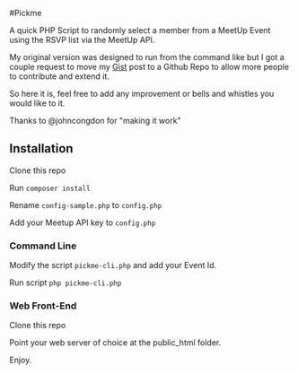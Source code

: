 #Pickme

A quick PHP Script to randomly select a member from a MeetUp Event
using the RSVP list via the MeetUp API.

My original version was designed to run from the command like but I got a couple
request to move my [Gist](https://gist.github.com/shocm/11260096) post to a Github Repo
to allow more people to contribute and extend it.

So here it is, feel free to add any improvement or bells and whistles you would like to it.

Thanks to @johncongdon for "making it work"

## Installation

Clone this repo

Run ```composer install```

Rename ```config-sample.php``` to ```config.php```

Add your Meetup API key to ```config.php```

### Command Line

Modify the script ```pickme-cli.php``` and add your Event Id.

Run script ```php pickme-cli.php```

### Web Front-End

Clone this repo

Point your web server of choice at the public_html folder.

Enjoy.
